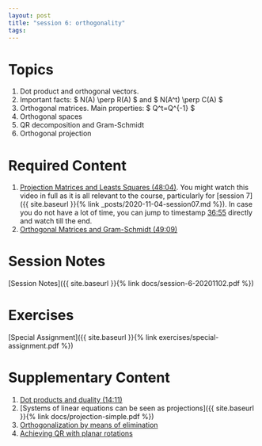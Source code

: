```yaml
---
layout: post
title: "session 6: orthogonality"
tags:
---
```



# Topics

1. Dot product and orthogonal vectors.
2. Important facts: $ N(A) \perp R(A) $ and $ N(A^t) \perp C(A) $
3. Orthogonal matrices. Main properties: $ Q^t=Q^{-1} $
4. Orthogonal spaces
5. QR decomposition and Gram-Schmidt
6. Orthogonal projection


# Required Content

1. [Projection Matrices and Leasts Squares (48:04)](https://www.youtube.com/watch?v=osh80YCg_GM).
You might watch this video in full as it is all relevant to the course, particularly for [session 7]({{ site.baseurl }}{% link _posts/2020-11-04-session07.md %}). 
In case you do not have a lot of time, you can jump to timestamp <u>36:55</u> directly and watch till the end.
2. [Orthogonal Matrices and Gram-Schmidt (49:09)](https://www.youtube.com/watch?v=0MtwqhIwdrI)


# Session Notes

[Session Notes]({{ site.baseurl }}{% link docs/session-6-20201102.pdf  %})


# Exercises

[Special Assignment]({{ site.baseurl }}{% link exercises/special-assignment.pdf  %})


# Supplementary Content

1. [Dot products and duality (14:11)](https://www.youtube.com/watch?v=LyGKycYT2v0&list=PLZHQObOWTQDPD3MizzM2xVFitgF8hE_ab&index=9)
2. [Systems of linear equations can be seen as projections]({{ site.baseurl }}{% link docs/projection-simple.pdf  %})
3. [Orthogonalization by means of elimination](https://www.jstor.org/stable/2324877)
4. [Achieving QR with planar rotations](https://en.wikipedia.org/wiki/Givens_rotation)
